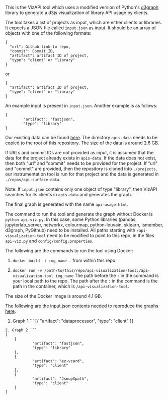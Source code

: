 This is the VizAPI tool which uses a modified version of Python's [d3graph](https://github.com/erdogant/d3graph) library to generate a d3js visualization of library API usage by clients.

The tool takes a list of projects as input, which are either clients or libraries.
It expects a JSON file called `input.json` as input. It should be an array of objects with one of the following formats:
```
{
  "url": Github link to repo,
  "commit": Commit ID,
  "artifact": artifact ID of project,
  "type": "client" or "library"
}
```
or
```
{
  "artifact": artifact ID of project,
  "type": "client" or "library"
}
```

An example input is present in `input.json`. Another example is as follows:
```
{
		"artifact": "fastjson",
		"type": "library"
}
```


Our existing data can be found [here](https://zenodo.org/record/6951140). The directory `apis-data` needs to be copied to the root of this repository. The size of the data is around 2.6 GB.

If URLs and commit IDs are not provided as input, it is assumed that the data for the project already exists in `apis-data`. If the data does not exist, then both "url" and "commit" needs to be provided for the project. If "url" and "commit" are provided, then the repository is cloned into `./projects`, our instrumentation tool is run for that project and the data is generated in `./repos/api-surface-data`. 

Note: If `input.json` contains only one object of type "library", then VizAPI searches for its clients in `apis-data` and generates the graph.

The final graph is generated with the name `api-usage.html`.

The command to run the tool and generate the graph without Docker is `python api-viz.py`. In this case, some Python libraries (pandas, jupyterlab_server, networkx, colourmap, python-louvain, sklearn, ismember, d3graph, PyGithub)  need to be installed. All paths starting with `/api-visualization-tool` need to be modified to point to this repo, in the files `api-viz.py` and `config/config.properties`.

The following are the commands to run the tool using Docker:

1. ```docker build -t img_name .``` from within this repo.

2. ```docker run -v /path/to/this/repo/api-visualization-tool:/api-visualization-tool img_name``` The path before the `:` in the command is your local path to the repo. The path after the `:` in the command is the path in the container, which is `/api-visualization-tool`.

The size of the Docker image is around 4.1 GB.

The following are the input.json contents needed to reproduce the graphs [here](https://sruthivenkat.github.io/VizAPI-graph/).
1. Graph 1 ```
[{
		"artifact": "dataprocessor",
		"type": "client"
}]
```
2. Graph 2 ```
[
	{
			"artifact": "fastjson",
			"type": "library"
	},
	{
			"artifact": "ez-vcard",
			"type": "client"
	},
	{
			"artifact": "JsoupXpath",
			"type": "client"
	}
]
```
